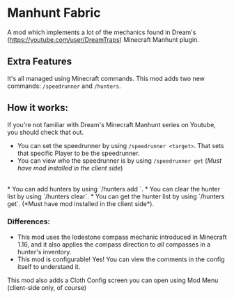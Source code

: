 # Manhunt Fabric
A mod which implements a lot of the mechanics found in Dream's (https://youtube.com/user/DreamTraps) Minecraft Manhunt plugin.

## Extra Features
It's all managed using Minecraft commands.
This mod adds two new commands: `/speedrunner` and `/hunters`.

## How it works:
If you're not familiar with Dream's Minecraft Manhunt series on Youtube, you should check that out.
* You can set the speedrunner by using `/speedrunner <target>`. That sets that specific Player to be the speedrunner.
* You can view who the speedrunner is by using `/speedrunner get` (*Must have mod installed in the client side*)
<br/>
* You can add hunters by using `/hunters add <target>`.
* You can clear the hunter list by using `/hunters clear`.
* You can get the hunter list by using `/hunters get`. (*Must have mod installed in the client side*).

### Differences:
* This mod uses the lodestone compass mechanic introduced in Minecraft 1.16, and it also applies the compass direction to *all* compasses in a hunter's inventory.
* This mod is configurable! Yes! You can view the comments in the config itself to understand it.

This mod also adds a Cloth Config screen you can open using Mod Menu (client-side only, of course)
